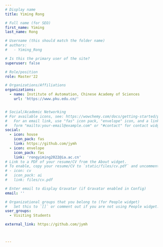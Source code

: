 ```yaml
---
# Display name
title: Yiming Rong

# Full name (for SEO)
first_name: Yiming
last_name: Rong

# Username (this should match the folder name)
# authors:
#   - Yiming_Rong

# Is this the primary user of the site?
superuser: false

# Role/position
role: Master'22

# Organizations/Affiliations
organizations:
  - name: Institute of Automation, Chinese Academy of Sciences
    url: 'https://www.pku.edu.cn/'


# Social/Academic Networking
# For available icons, see: https://wowchemy.com/docs/getting-started/page-builder/#icons
#   For an email link, use "fas" icon pack, "envelope" icon, and a link in the
#   form "mailto:your-email@example.com" or "#contact" for contact widget.
social:
  - icon: house
    icon_pack: fas
    link: https://github.com/jymh
  - icon: envelope
    icon_pack: fas
    link: 'rongyiming2022@ia.ac.cn'
# Link to a PDF of your resume/CV from the About widget.
# To enable, copy your resume/CV to `static/files/cv.pdf` and uncomment the lines below.
# - icon: cv
#   icon_pack: ai
#   link: files/cv.pdf

# Enter email to display Gravatar (if Gravatar enabled in Config)
email: ''

# Organizational groups that you belong to (for People widget)
#   Set this to `[]` or comment out if you are not using People widget.
user_groups:
  - Visiting Students

external_link: https://github.com/jymh



---
```

